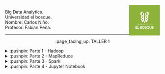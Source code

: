 <img align="right" width="100" height="100" src="./Screenshots/UB.jpg">

<p>
Big Data Analytics.
<br>
Universidad el bosque.
<br>
Nombre: Carlos Niño.
<br>
Profesor: Fabian Peña. 
</p>

---------------------------

<p align="center">
    :page_facing_up: TALLER 1
</p>


<details>
<summary>:pushpin: Parte 1 - Hadoop</summary>
  <br>
  1. Se instalo una maquina virtual en VirtualBox con Ubuntu como sistema:
   <br><br>
   <img src="./Screenshots/Parte1/Ubuntu.png">

  <br>
  2. Se siguieron los pasos de esta guía:   
    <a href="http://cis.csuohio.edu/~sschung/cis612/Instruction_INSTALLING_HADOOP_Ubuntu.pdf">Guía Hadoop</a>
    <br><br>
    Evidencia de su ejecución y funcionamiento:
    <br><br>
    <img src="./Screenshots/Parte1/Evidencia1.png">
   
    
</details>

<details>
<summary>:pushpin: Parte 2 - MapReduce</summary>
    <br>
   1. Se siguieron los pasos de la <a href="https://hadoop.apache.org/docs/stable/hadoop-project-dist/hadoop-common/SingleCluster.html#Execution">guía oficial</a> de Apache Hadoop, en especifico la sección de execution:
   <br>
   1.1. Web interface:
    <br><br>
    <img src="./Screenshots/Parte2/localhost.png">
   <br>
   1.2. Se crearon los directorios: 
  .
  ├─ hdfs/* - # Carpeta HDFS
       ├─ user/ 
           ├─ hdoop/ - # hdoop hace referencia a nuestro usuario 
                ├─ input/ - # Donde guardaremos los archivos de entrada
                ├─ output/ - # Donde guardaremos los archivos de salida
    <br> 
    Evidencia:
    <br><br>
    <img src="./Screenshots/Parte2/ruta.png">
    <br>
    1.3. Copiar los archivos etc/hadoop/*.xml a la carpeta input:
    <br> 
    Para esto se utiliza el siguiente comando de la guía oficial: bin/hdfs dfs -put etc/hadoop/*.xml input
    <br> 
    Evidencia de su ejecución en localhost:
    <br><br>
    <img src="./Screenshots/Parte2/put.png">
    
  
</details>

<details>
<summary>:pushpin: Parte 3 - Spark</summary>
this is hidden
</details>

<details>
<summary>:pushpin: Parte 4 - Jupyter Notebook</summary>
this is hidden
</details>
